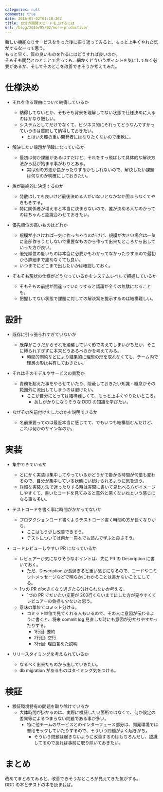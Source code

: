 ```yaml
---
categories: null
comments: true
date: 2016-05-02T01:10:20Z
title: 自分の開発スピードを上げるには
url: /blog/2016/05/02/more-productive/
---
```


新しい機能なりサービスを作った後に振り返ってみると、もっと上手くやれた気がするなーって思う。  
もっと早く、質の良いものを作るにはどうすれば良いのか。  
そもそも開発とひとことで言っても、細かくどういうポイントを気にしておく必要があるか、そしてそのどこを改善できそうか考えてみた。  

# 仕様決め
- それを作る理由について納得しているか
  - 納得してないとか、そもそも背景を理解してない状態で仕様決めに入るのはかなり厳しい。
  - システムとしてだけでなくて、ビジネス的にそれってどうなんですかっていうのは質問して納得しておきたい。
    - とはいえ腰の重い開発者にはなりたくないので柔軟に。

- 解決したい課題が明確になっているか
  - 最初は何か課題があるはずだけど、それをすっ飛ばして具体的な解決方法から話が始まる事がわりとある。
    - 実は別の方法が良かったりするかもしれないので、解決したい課題は何なのか明確にしておきたい。

- 誰が最終的に決定するのか
  - 発散はしても良いけど最後決める人がいないとなかなか固まらなくてやきもきする。
  - 特に関係者が増えると本当に決まらないので、誰が決める人なのかってのはちゃんと認識合わせておきたい。

- 優先順位の高いものはどれか
  - 規模が小さければ一気に作っちゃうのだけど、規模が大きい場合は一気に全部作ろうとしないで重要なものから作って出来たところから出していった方が良い。
  - 優先順位の低いものは本当に必要かもわかってなかったりするので最初から詳細まで詰めなくても良い。
  - いつまでにどこまで出したいかは確認しておく。

- そもそも現状の仕様がどうなっているかをシステムレベルで把握しているか
  - そもそもの前提が間違っていたりすると議論が全くの無駄になることも。
  - 把握してない状態で課題に対しての解決案を提示するのは結構難しい。


# 設計
- 既存に引っ張られすぎていないか
  - 既存がこうだからそれを踏襲していく形で考えてしまいがちだが、そこに縛られすぎずに本来どうあるべきかを考えてみる。
    - 時間的制約などにより結果的に理想の形を取れなくても、チーム内で理想の形は共有しておきたい。

- それはそのモデルやサービスの責務か
  - 責務を超えた事をやらせていたり、隠蔽しておきたい知識・概念がその範囲外に流出してしまうのは避けたい。
    - ここが自分にとっては結構難しくて、もっと上手くやりたいところ。
      - あしがかりになりそうな DDD の知識を学びたい。

- なぜその名前付けをしたのかを説明できるか
  - 名前重要ってのは最近本当に感じてて、でもいつも結構悩むんだけど、これは何かのサインなのか。

# 実装
- 集中できているか
  - とにかく実装は集中してやっているかどうかで掛かる時間が何倍も変わるので、自分が集中している状態にい続けられるように気を遣う。
  - 詳細な実装方法で迷ったりする時は実際に書いて見比べる方がイメージしやすくて、書いたコードを見てみると意外と悪くないねという感じになる事も多い。

- テストコードを書く事に時間がかかってないか
  - プロダクションコード書くよりテストコード書く時間の方が長くなりがち。
    - ここはもう少し改善できそう。
    - テストについては何か一冊本でも読んで学ぶと良さそう。

- コードレビューしやすい PR になっているか
  - レビュアーが気になりそうなポイントは、先に PR の Description に書いておく。
    - ただ、Description が長過ぎると重い感じになるので、コードやコミットメッセージなどで明らかにわかることは書かないことにしてる。
  - 1つの PR が大きくなり過ぎたら分けられないか考える。
    - 1つの PR でだいたい変更が 200行くらいまでにした方が見やすくてレビュアーの負担も少ないと思う。
  - 意味の単位でコミット分ける。
    - コミット単位で見てくれる人もいるので、その人に意図が伝わるように書くと、将来 commit log 見直した時にも意図が分かりやすかったりする。
      - 1行目: 要約
      - 2行目: 空行
      - 3行目: 理由含めた説明

- リリースタイミングを考えられているか
  - なるべく出来たものから出していきたい。
  - db migration があるものはタイミング気をつける。


# 検証
- 検証環境特有の問題を取り除けているか
  - 大体時間が掛かるのは、実際に検証したい箇所ではなくて、何か設定の差異等によるつまらない問題である事が多い。
    - 特に他チームのサービスとのインターフェース部分は、開発環境では普段モックしていたりするので、そういう問題がよく起きがち。
      - そういう問題は起きないように改善するのはもちろんだし、認識してるのであれば事前に取り除いておきたい。


# まとめ
改めてまとめてみると、改善できそうなところが見えてきた気がする。  
DDD の本とテストの本を読まねば。  
